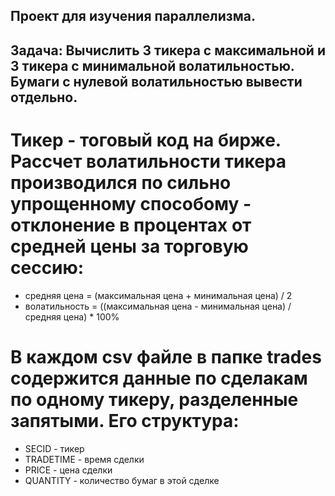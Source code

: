 ## Проект для изучения параллелизма.
## Задача: Вычислить 3 тикера с максимальной и 3 тикера с минимальной волатильностью. Бумаги с нулевой волатильностью вывести отдельно.
# Тикер - тоговый код на бирже. Рассчет волатильности тикера производился по сильно упрощенному способому - отклонение в процентах от средней цены за торговую сессию:
- средняя цена = (максимальная цена + минимальная цена) / 2
- волатильность = ((максимальная цена - минимальная цена) / средняя цена) * 100%
# В каждом csv файле в папке trades содержится данные по сделакам по одному тикеру, разделенные запятыми. Его структура:
- SECID - тикер
- TRADETIME - время сделки
- PRICE - цена сделки
- QUANTITY - количество бумаг в этой сделке 
